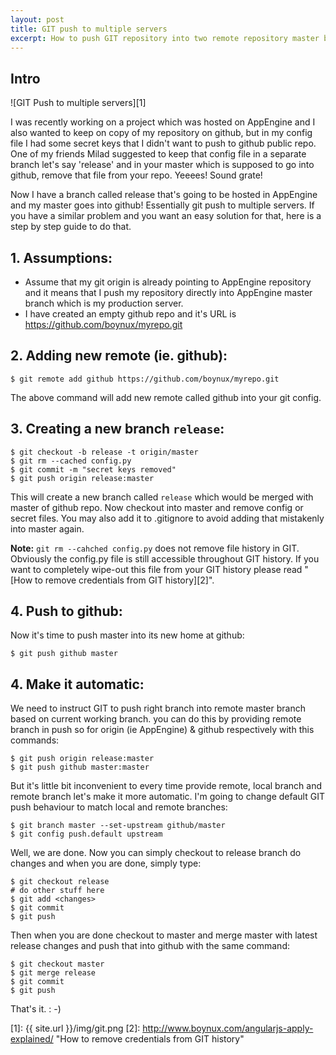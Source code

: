 ```yaml
---
layout: post
title: GIT push to multiple servers
excerpt: How to push GIT repository into two remote repository master branches with different commits. Here is a step-by-step guide to git push to multiple repositories.
---
```


## Intro

![GIT Push to multiple servers][1] 

I was recently working on a project which was hosted on AppEngine and I also wanted to keep on copy of my repository on github, but in my config file I had some secret keys that I didn't want to push to github public repo. One of my friends Milad suggested to keep that config file in a separate branch let's say 'release' and in your master which is supposed to go into github, remove that file from your repo. Yeeees! Sound grate! 

Now I have a branch called release that's going to be hosted in AppEngine and my master goes into github! Essentially git push to multiple servers. If you have a similar problem and you want an easy solution for that, here is a step by step guide to do that. 

<script type="text/javascript" src="//pagead2.googlesyndication.com/pagead/js/adsbygoogle.js" async=""></script>
<div class="ads"> <ins class="adsbygoogle adslot_1" style="display:block" data-ad-client="ca-pub-5768423765640512" data-ad-slot="7013600384" data-ad-format="horizontal"></ins> <script> (adsbygoogle = window.adsbygoogle || []).push({}); </script> </div>

## 1. Assumptions:

*   Assume that my git origin is already pointing to AppEngine repository and it means that I push my repository directly into AppEngine master branch which is my production server.
*   I have created an empty github repo and it's URL is https://github.com/boynux/myrepo.git

## 2. Adding new remote (ie. github):

    $ git remote add github https://github.com/boynux/myrepo.git

The above command will add new remote called github into your git config. 

## 3. Creating a new branch `release`:

    $ git checkout -b release -t origin/master
    $ git rm --cached config.py
    $ git commit -m "secret keys removed"
    $ git push origin release:master

This will create a new branch called `release` which would be merged with master of github repo. Now checkout into master and remove config or secret files. You may also add it to .gitignore to avoid adding that mistakenly into master again. 

**Note:**  `git rm --cahched config.py` does not remove file history in GIT. Obviously the config.py file is still accessible throughout GIT history. If you want to completely wipe-out this file from your GIT history  please read "[How to remove credentials from GIT history][2]". 

<div class="ads"> <ins class="adsbygoogle adslot_1" style="display:block" data-ad-client="ca-pub-5768423765640512" data-ad-slot="7013600384" data-ad-format="horizontal"></ins> <script> (adsbygoogle = window.adsbygoogle || []).push({}); </script> </div>

## 4. Push to github: 
Now it's time to push master into its new home at github: 

    $ git push github master

## 4\. Make it automatic: 

We need to instruct GIT to push right branch into remote master branch based on current working branch. you can do this by providing remote branch in push so for origin (ie AppEngine) & github respectively with this commands: 

    $ git push origin release:master
    $ git push github master:master

But it's little bit inconvenient to every time provide remote, local branch and remote branch let's make it more automatic. I'm going to change default GIT push behaviour to match local and remote branches: 

    $ git branch master --set-upstream github/master
    $ git config push.default upstream

Well, we are done. Now you can simply checkout to release branch do changes and when you are done,  simply type: 

    $ git checkout release
    # do other stuff here
    $ git add <changes>
    $ git commit
    $ git push

Then when you are done checkout to master and merge master with latest release changes and push that into github with the same command: 

    $ git checkout master
    $ git merge release
    $ git commit
    $ git push

That's it.  : -)

[1]: {{ site.url }}/img/git.png
[2]: http://www.boynux.com/angularjs-apply-explained/ "How to remove credentials from GIT history"
